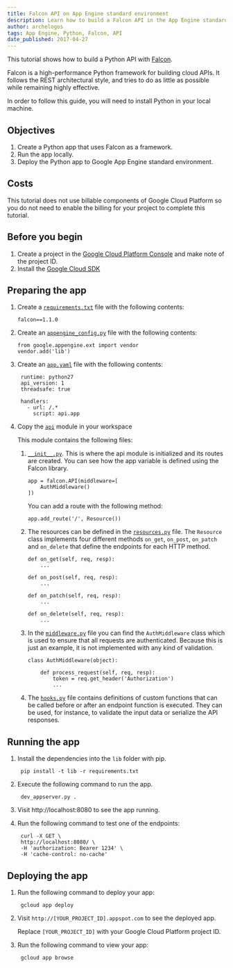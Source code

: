 ```yaml
---
title: Falcon API on App Engine standard environment
description: Learn how to build a Falcon API in the App Engine standard environment.
author: archelogos
tags: App Engine, Python, Falcon, API
date_published: 2017-04-27
---
```


This tutorial shows how to build a Python API with [Falcon][falcon].

Falcon is a high-performance Python framework for building cloud APIs. It follows the REST architectural style, and tries to do as little as possible while remaining highly effective.

In order to follow this guide, you will need to install Python in your local machine.

[python]: https://www.python.org/
[falcon]: https://falconframework.org/

## Objectives

1. Create a Python app that uses Falcon as a framework.
2. Run the app locally.
3. Deploy the Python app to Google App Engine standard environment.

## Costs

This tutorial does not use billable components of Google Cloud Platform so
you do not need to enable the billing for your project to complete this tutorial.

## Before you begin

1.  Create a project in the [Google Cloud Platform Console](https://console.cloud.google.com/) and make note of the project ID.
2.  Install the [Google Cloud SDK](https://cloud.google.com/sdk/)

## Preparing the app

1.  Create a [`requirements.txt`][requirements] file with the following contents:

        falcon==1.1.0

2.  Create an [`appengine_config.py`][appengine_config] file with the following contents:

        from google.appengine.ext import vendor
        vendor.add('lib')
 
3.  Create an [`app.yaml`][app] file with the following contents:

         runtime: python27
         api_version: 1
         threadsafe: true

         handlers:
           - url: /.*
             script: api.app
  
4.  Copy the [`api`][api] module in your workspace

    This module contains the following files:

    1.  [`__init__.py`][init]. This is where the api module is initialized and its routes are created.
        You can see how the app variable is defined using the Falcon library.

            app = falcon.API(middleware=[
                AuthMiddleware()
            ])
    
        You can add a route with the following method:

            app.add_route('/', Resource())
        
    2.  The resources can be defined in the [`resources.py`][resources] file. The `Resource` class
        implements four different methods `on_get`, `on_post`, `on_patch` and `on_delete`
        that define the endpoints for each HTTP method.

            def on_get(self, req, resp):
                ...
    
            def on_post(self, req, resp):
                ...
    
            def on_patch(self, req, resp):
                ...
    
            def on_delete(self, req, resp):
                ...
    
    3.  In the [`middleware.py`][middleware] file you can find the `AuthMiddleware` class
        which is used to ensure that all requests are authenticated.
        Because this is just an example, it is not implemented with any kind
        of validation.

            class AuthMiddleware(object):

                def process_request(self, req, resp):
                    token = req.get_header('Authorization')
                    ...

    4.  The [`hooks.py`][hooks] file contains definitions of custom functions that can be called
        before or after an endpoint function is executed. They can be used, for instance, to validate
        the input data or serialize the API responses.

## Running the app

1. Install the dependencies into the `lib` folder with pip.

        pip install -t lib -r requirements.txt

2. Execute the following command to run the app.

        dev_appserver.py .

3. Visit http://localhost:8080 to see the app running.

4. Run the following command to test one of the endpoints:

        curl -X GET \
        http://localhost:8080/ \
        -H 'authorization: Bearer 1234' \
        -H 'cache-control: no-cache'

## Deploying the app

1. Run the following command to deploy your app:

        gcloud app deploy

2. Visit `http://[YOUR_PROJECT_ID].appspot.com` to see the deployed app.

    Replace `[YOUR_PROJECT_ID]` with your Google Cloud Platform project ID.

3. Run the following command to view your app:

        gcloud app browse

[requirements]: https://github.com/GoogleCloudPlatform/community/tree/master/tutorials/appengine-python-falcon/requirements.txt
[appengine_config]: https://github.com/GoogleCloudPlatform/community/tree/master/tutorials/appengine-python-falcon/appengine_config.py
[app]: https://github.com/GoogleCloudPlatform/community/tree/master/tutorials/appengine-python-falcon/app.yaml
[api]: https://github.com/GoogleCloudPlatform/community/tree/master/tutorials/appengine-python-falcon/api
[init]: https://github.com/GoogleCloudPlatform/community/tree/master/tutorials/appengine-python-falcon/api/__init__.py
[resources]: https://github.com/GoogleCloudPlatform/community/tree/master/tutorials/appengine-python-falcon/api/resources.py
[middleware]: https://github.com/GoogleCloudPlatform/community/tree/master/tutorials/appengine-python-falcon/api/middleware.py
[hooks]: https://github.com/GoogleCloudPlatform/community/tree/master/tutorials/appengine-python-falcon/api/hooks.py

